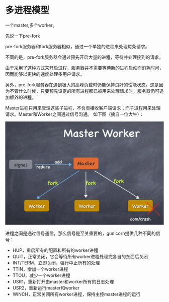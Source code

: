 # 多进程模型

一个master,多个worker。

先说一下pre-fork

pre-fork服务器和fork服务器相似，通过一个单独的进程来处理每条请求。

不同的是，pre-fork服务器会通过预先开启大量的进程，等待并处理接到的请求。

由于采用了这种方式来开启进程，服务器并不需要等待新的进程启动而消耗时间，因而能够以更快的速度处理多用户请求。

另外，pre-fork服务器在遇到极大的高峰负载时仍能保持良好的性能状态。这是因为不管什么时候，只要预先设定的所有进程都已被用来处理请求时，服务器仍可追加额外的进程。

Master进程只用来管理这些子进程，不负责接收客户端请求；而子进程用来处理请求。Master和Worker之间通过信号沟通。 如下图（摘自一位大牛）：

![](<../.gitbook/assets/image (6).png>)



进程之间是通过信号通信，那么信号是至关重要的，gunicorn提供几种不同的信号：

* HUP，重启所有的配置和所有的worker进程
* QUIT，正常关闭，它会等待所有worker进程处理完各自的东西后关闭
* INT/TERM，立即关闭，强行中止所有的处理
* TTIN，增加一个worker进程
* TTOU，减少一个worker进程
* USR1，重新打开由master和worker所有的日志处理
* USR2，重新运行master和worker
* WINCH，正常关闭所有worker进程，保持主控master进程的运行
